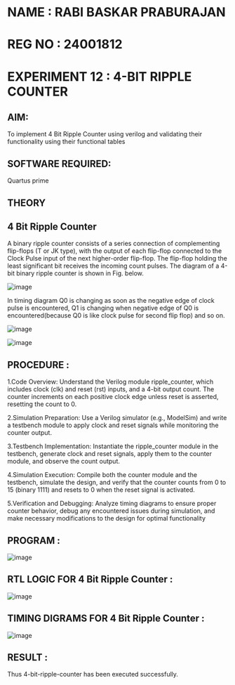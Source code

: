 # NAME : RABI BASKAR PRABURAJAN
# REG NO : 24001812
# EXPERIMENT 12 : 4-BIT RIPPLE COUNTER

## AIM:

To implement  4 Bit Ripple Counter using verilog and validating their functionality using their functional tables

## SOFTWARE REQUIRED:

Quartus prime

## THEORY

## 4 Bit Ripple Counter

A binary ripple counter consists of a series connection of complementing flip-flops (T or JK type), with the output of each flip-flop connected to the Clock Pulse input of the next higher-order flip-flop. The flip-flop holding the least significant bit receives the incoming count pulses. The diagram of a 4-bit binary ripple counter is shown in Fig. below.

![image](https://github.com/naavaneetha/4-BIT-RIPPLE-COUNTER/assets/154305477/cb4b74d4-31ab-4359-95d0-d22e67daba13)

In timing diagram Q0 is changing as soon as the negative edge of clock pulse is encountered, Q1 is changing when negative edge of Q0 is encountered(because Q0 is like clock pulse for second flip flop) and so on.

![image](https://github.com/naavaneetha/4-BIT-RIPPLE-COUNTER/assets/154305477/a573a7d6-014e-4e54-93e6-e2ac9530960b)

![image](https://github.com/naavaneetha/4-BIT-RIPPLE-COUNTER/assets/154305477/85e1958a-2fc1-49bb-9a9f-d58ccbf3663c)

## PROCEDURE :
1.Code Overview: Understand the Verilog module ripple_counter, which includes clock (clk) and reset (rst) inputs, and a 4-bit output count. The counter increments on each positive clock edge unless reset is asserted, resetting the count to 0.

2.Simulation Preparation: Use a Verilog simulator (e.g., ModelSim) and write a testbench module to apply clock and reset signals while monitoring the counter output.

3.Testbench Implementation: Instantiate the ripple_counter module in the testbench, generate clock and reset signals, apply them to the counter module, and observe the count output.

4.Simulation Execution: Compile both the counter module and the testbench, simulate the design, and verify that the counter counts from 0 to 15 (binary 1111) and resets to 0 when the reset signal is activated.

5.Verification and Debugging: Analyze timing diagrams to ensure proper counter behavior, debug any encountered issues during simulation, and make necessary modifications to the design for optimal functionality


## PROGRAM :
![image](https://github.com/user-attachments/assets/14a940c2-f88e-441a-9750-81f273e6346a)



## RTL LOGIC FOR 4 Bit Ripple Counter :
![image](https://github.com/user-attachments/assets/8b12b773-85e2-4a4c-9a0a-b36e2e91610c)


## TIMING DIGRAMS FOR 4 Bit Ripple Counter :
![image](https://github.com/user-attachments/assets/66e6636c-9d7e-495f-a1e6-e361afaf0ce9)


## RESULT :
Thus 4-bit-ripple-counter has been executed successfully.
